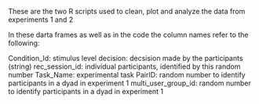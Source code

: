 These are the two R scripts used to clean, plot and analyze the data from experiments 1 and 2 

In these darta frames as well as in the code the column names refer to the following: 

Condition_Id: stimulus level 
decision: decsision made by the participants (string)
rec_session_id: individual participants, identified by this random number 
Task_Name: experimental task 
PairID: random number to identify participants in a dyad in experiment 1 
multi_user_group_id: random number to identify participants in a dyad in experiment 1 

